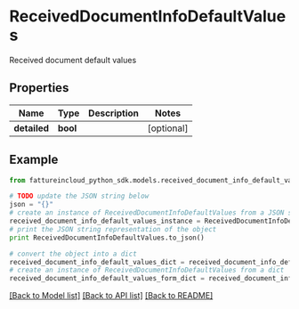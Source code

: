 # ReceivedDocumentInfoDefaultValues

Received document default values

## Properties

Name | Type | Description | Notes
------------ | ------------- | ------------- | -------------
**detailed** | **bool** |  | [optional] 

## Example

```python
from fattureincloud_python_sdk.models.received_document_info_default_values import ReceivedDocumentInfoDefaultValues

# TODO update the JSON string below
json = "{}"
# create an instance of ReceivedDocumentInfoDefaultValues from a JSON string
received_document_info_default_values_instance = ReceivedDocumentInfoDefaultValues.from_json(json)
# print the JSON string representation of the object
print ReceivedDocumentInfoDefaultValues.to_json()

# convert the object into a dict
received_document_info_default_values_dict = received_document_info_default_values_instance.to_dict()
# create an instance of ReceivedDocumentInfoDefaultValues from a dict
received_document_info_default_values_form_dict = received_document_info_default_values.from_dict(received_document_info_default_values_dict)
```
[[Back to Model list]](../README.md#documentation-for-models) [[Back to API list]](../README.md#documentation-for-api-endpoints) [[Back to README]](../README.md)


